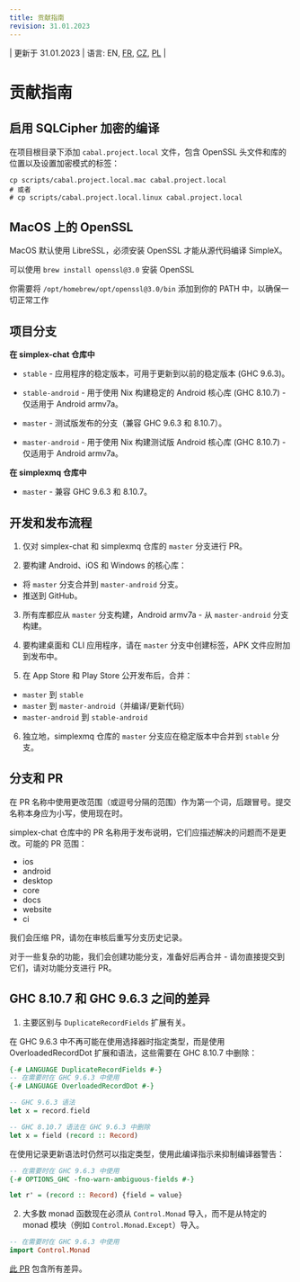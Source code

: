 ```yaml
---
title: 贡献指南
revision: 31.01.2023
---
```


| 更新于 31.01.2023 | 语言: EN, [FR](/docs/lang/fr/CONTRIBUTING.md), [CZ](/docs/lang/cs/CONTRIBUTING.md), [PL](/docs/lang/pl/CONTRIBUTING.md) |

# 贡献指南

## 启用 SQLCipher 加密的编译

在项目根目录下添加 `cabal.project.local` 文件，包含 OpenSSL 头文件和库的位置以及设置加密模式的标签：

```
cp scripts/cabal.project.local.mac cabal.project.local
# 或者
# cp scripts/cabal.project.local.linux cabal.project.local
```

## MacOS 上的 OpenSSL

MacOS 默认使用 LibreSSL，必须安装 OpenSSL 才能从源代码编译 SimpleX。

可以使用 `brew install openssl@3.0` 安装 OpenSSL

你需要将 `/opt/homebrew/opt/openssl@3.0/bin` 添加到你的 PATH 中，以确保一切正常工作


## 项目分支

**在 simplex-chat 仓库中**

- `stable` - 应用程序的稳定版本，可用于更新到以前的稳定版本 (GHC 9.6.3)。

- `stable-android` - 用于使用 Nix 构建稳定的 Android 核心库 (GHC 8.10.7) - 仅适用于 Android armv7a。

- `master` - 测试版发布的分支（兼容 GHC 9.6.3 和 8.10.7）。

- `master-android` - 用于使用 Nix 构建测试版 Android 核心库 (GHC 8.10.7) - 仅适用于 Android armv7a。

**在 simplexmq 仓库中**

- `master` - 兼容 GHC 9.6.3 和 8.10.7。

## 开发和发布流程

1. 仅对 simplex-chat 和 simplexmq 仓库的 `master` 分支进行 PR。

2. 要构建 Android、iOS 和 Windows 的核心库：
- 将 `master` 分支合并到 `master-android` 分支。
- 推送到 GitHub。

3. 所有库都应从 `master` 分支构建，Android armv7a - 从 `master-android` 分支构建。

4. 要构建桌面和 CLI 应用程序，请在 `master` 分支中创建标签，APK 文件应附加到发布中。

5. 在 App Store 和 Play Store 公开发布后，合并：
- `master` 到 `stable`
- `master` 到 `master-android`（并编译/更新代码）
- `master-android` 到 `stable-android`

6. 独立地，simplexmq 仓库的 `master` 分支应在稳定版本中合并到 `stable` 分支。

## 分支和 PR

在 PR 名称中使用更改范围（或逗号分隔的范围）作为第一个词，后跟冒号。提交名称本身应为小写，使用现在时。

simplex-chat 仓库中的 PR 名称用于发布说明，它们应描述解决的问题而不是更改。可能的 PR 范围：
- ios
- android
- desktop
- core
- docs
- website
- ci

我们会压缩 PR，请勿在审核后重写分支历史记录。

对于一些复杂的功能，我们会创建功能分支，准备好后再合并 - 请勿直接提交到它们，请对功能分支进行 PR。

## GHC 8.10.7 和 GHC 9.6.3 之间的差异

1. 主要区别与 `DuplicateRecordFields` 扩展有关。

在 GHC 9.6.3 中不再可能在使用选择器时指定类型，而是使用 OverloadedRecordDot 扩展和语法，这些需要在 GHC 8.10.7 中删除：

```haskell
{-# LANGUAGE DuplicateRecordFields #-}
-- 在需要时在 GHC 9.6.3 中使用
{-# LANGUAGE OverloadedRecordDot #-}

-- GHC 9.6.3 语法
let x = record.field

-- GHC 8.10.7 语法在 GHC 9.6.3 中删除
let x = field (record :: Record)
```

在使用记录更新语法时仍然可以指定类型，使用此编译指示来抑制编译器警告：

```haskell
-- 在需要时在 GHC 9.6.3 中使用
{-# OPTIONS_GHC -fno-warn-ambiguous-fields #-}

let r' = (record :: Record) {field = value}
```

2. 大多数 monad 函数现在必须从 `Control.Monad` 导入，而不是从特定的 monad 模块（例如 `Control.Monad.Except`）导入。

```haskell
-- 在需要时在 GHC 9.6.3 中使用
import Control.Monad
```

[此 PR](https://github.com/simplex-chat/simplex-chat/pull/2975/files) 包含所有差异。
